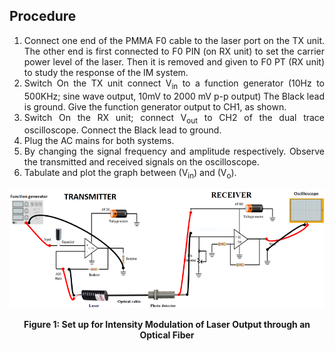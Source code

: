 ## Procedure<br>

<div style="text-align:justify;">

1.  Connect one end of the PMMA F0 cable to the laser port on the TX unit. The other end is first connected to F0 PIN (on RX unit) to set the carrier power level of the laser. Then it is removed and given to F0 PT (RX unit) to study the response of the IM system.
2.  Switch On the TX unit connect V<sub>in</sub> to a function generator (10Hz to 500KHz; sine wave output, 10mV to 2000 mV p-p output) The Black lead is ground. Give the function generator output to CH1, as shown.
3.  Switch On the RX unit; connect V<sub>out</sub> to CH2 of the dual trace oscilloscope. Connect the Black lead to ground.
4.  Plug the AC mains for both systems.
5.  By changing the signal frequency and amplitude respectively. Observe the transmitted and received signals on the oscilloscope.
6.  Tabulate and plot the graph between (V<sub>in</sub>) and (V<sub>o</sub>).

<center>

![](images/b.PNG)

**Figure 1: Set up for Intensity Modulation of Laser Output through an Optical Fiber**

</center>
</div>